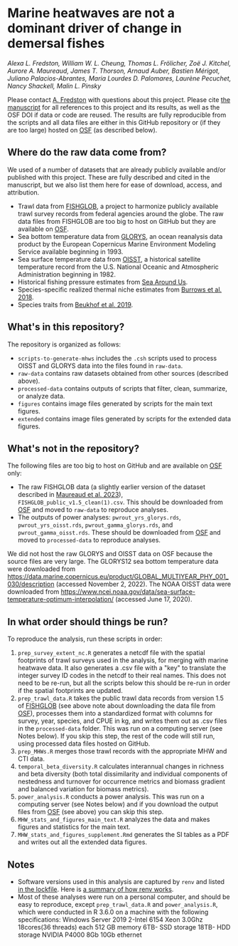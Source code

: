 # Marine heatwaves are not a dominant driver of change in demersal fishes

*Alexa L. Fredston, William W. L. Cheung, Thomas L. Frölicher, Zoë J. Kitchel, Aurore A. Maureaud, James T. Thorson, Arnaud Auber, Bastien Mérigot, Juliano Palacios-Abrantes, Maria Lourdes D. Palomares, Laurène Pecuchet, Nancy Shackell, Malin L. Pinsky*

Please contact [A. Fredston](https://www.alexafredston.com/) with questions about this project. Please cite [the manuscript](https://doi.org/10.1038/s41586-023-06449-y) for all references to this project and its results, as well as the OSF DOI if data or code are reused. The results are fully reproducible from the scripts and all data files are either in this GitHub repository or (if they are too large) hosted on [OSF](https://osf.io/) (as described below). 

## Where do the raw data come from?

We used of a number of datasets that are already publicly available and/or published with this project. These are fully described and cited in the manuscript, but we also list them here for ease of download, access, and attribution. 

* Trawl data from [FISHGLOB](https://github.com/AquaAuma/FishGlob_data), a project to harmonize publicly available trawl survey records from federal agencies around the globe. The raw data files from FISHGLOB are too big to host on GitHub but they are available on [OSF](https://osf.io/). 
* Sea bottom temperature data from [GLORYS](https://www.mercator-ocean.eu/en/ocean-science/glorys/), an ocean reanalysis data product by the European Copernicus Marine Environment Modeling Service available beginning in 1993. 
* Sea surface temperature data from [OISST](https://www.ncei.noaa.gov/products/optimum-interpolation-sst), a historical satellite temperature record from the U.S. National Oceanic and Atmospheric Administration beginning in 1982.
* Historical fishing pressure estimates from [Sea Around Us](https://www.seaaroundus.org/).
* Species-specific realized thermal niche estimates from [Burrows et al. 2018](https://figshare.com/articles/dataset/Species_Temperature_Index_and_thermal_range_information_forNorth_Pacific_and_North_Atlantic_plankton_and_bottom_trawl_species/6855203/1).
* Species traits from [Beukhof et al. 2019](https://doi.org/10.5061/dryad.ttdz08kt8).

## What's in this repository?

The repository is organized as follows:

* `scripts-to-generate-mhws` includes the `.csh` scripts used to process OISST and GLORYS data into the files found in `raw-data`. 
* `raw-data` contains raw datasets obtained from other sources (described above).
* `processed-data` contains outputs of scripts that filter, clean, summarize, or analyze data.
* `figures` contains image files generated by scripts for the main text figures.
* `extended` contains image files generated by scripts for the extended data figures. 

## What's not in the repository? 

The following files are too big to host on GitHub and are available on [OSF](https://osf.io/) only:

- The raw FISHGLOB data (a slightly earlier version of the dataset described in [Maureaud et al. 2023](https://doi.org/10.31219/osf.io/2bcjw)), `FISHGLOB_public_v1.5_clean(1).csv`. This should be downloaded from [OSF](https://osf.io/) and moved to `raw-data` to reproduce analyses.
- The outputs of power analyses: `pwrout_yrs_glorys.rds`, `pwrout_yrs_oisst.rds`, `pwrout_gamma_glorys.rds`, and `pwrout_gamma_oisst.rds`. These should be downloaded from [OSF](https://osf.io/) and moved to `processed-data` to reproduce analyses.

We did not host the raw GLORYS and OISST data on OSF because the source files are very large. The GLORYS12 sea bottom temperature data were downloaded from https://data.marine.copernicus.eu/product/GLOBAL_MULTIYEAR_PHY_001_030/description (accessed November 2, 2022). The NOAA OISST data were downloaded from https://www.ncei.noaa.gov/data/sea-surface-temperature-optimum-interpolation/ (accessed June 17, 2020). 

## In what order should things be run?

To reproduce the analysis, run these scripts in order:

1. `prep_survey_extent_nc.R` generates a netcdf file with the spatial footprints of trawl surveys used in the analysis, for merging with marine heatwave data. It also generates a .csv file with a "key" to translate the integer survey ID codes in the netcdf to their real names. This does not need to be re-run, but all the scripts below this should be re-run in order if the spatial footprints are updated.
1. `prep_trawl_data.R` takes the public trawl data records from version 1.5 of [FISHGLOB](https://github.com/AquaAuma/FishGlob_data) (see above note about downloading the data file from [OSF](https://osf.io/)), processes them into a standardized format with columns for survey, year, species, and CPUE in kg, and writes them out as .csv files in the `processed-data` folder. This was run on a computing server (see Notes below). If you skip this step, the rest of the code will still run, using processed data files hosted on GitHub. 
1. `prep_MHWs.R` merges those trawl records with the appropriate MHW and CTI data.
1. `temporal_beta_diversity.R` calculates interannual changes in richness and beta diversity (both total dissimilarity and individual components of nestedness and turnover for occurrence metrics and biomass gradient and balanced variation for biomass metrics).
1. `power_analysis.R` conducts a power analysis. This was run on a computing server (see Notes below) and if you download the output files from [OSF](https://osf.io/) (see above) you can skip this step.
1. `MHW_stats_and_figures_main_text.R` analyzes the data and makes figures and statistics for the main text. 
1. `MHW_stats_and_figures_supplement.Rmd` generates the SI tables as a PDF and writes out all the extended data figures. 

## Notes

* Software versions used in this analysis are captured by `renv` and listed [in the lockfile](https://github.com/afredston/marine_heatwaves_trawl/blob/main/renv.lock). Here is [a summary of how renv works](https://rstudio.github.io/renv/articles/renv.html). 
* Most of these analyses were run on a personal computer, and should be easy to reproduce, except `prep_trawl_data.R` and `power_analysis.R`, which were conducted in R 3.6.0 on a machine with the following specifications: Windows Server 2019 2-Intel 6154 Xeon 3.0Ghz 18cores(36 threads) each 512 GB memory 6TB- SSD storage 18TB- HDD storage NVIDIA P4000 8Gb 10Gb ethernet
